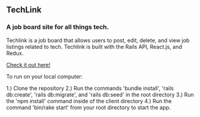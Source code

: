 ## TechLink

### A job board site for all things tech.

Techlink is a job board that allows users to post, edit, delete, and view job listings related to tech. Techlink is built with the Rails API, React.js, and Redux. 


[Check it out here!](https://techlink.herokuapp.com/#/)

To run on your local computer:

1.) Clone the repository
2.) Run the commands 'bundle install', 'rails db:create', 'rails db:migrate', and 'rails db:seed' in the root directory
3.) Run the 'npm install' command inside of the client directory
4.) Run the command 'bin/rake start' from your root directory to start the app.